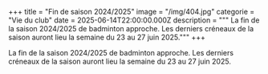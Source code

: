+++
title = "Fin de saison 2024/2025"
image = "/img/404.jpg"
categorie = "Vie du club"
date = 2025-06-14T22:00:00.000Z
description = """
La fin de la saison 2024/2025 de badminton approche. 
Les derniers créneaux de la saison auront lieu la semaine du 23 au 27 juin 2025."""
+++

La fin de la saison 2024/2025 de badminton approche. Les derniers créneaux de la saison auront lieu la semaine du 23 au 27 juin 2025.
